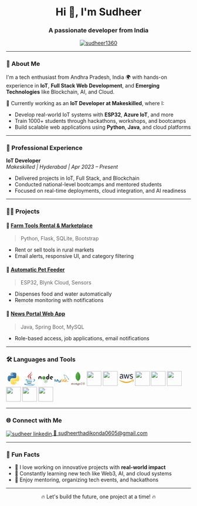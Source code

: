 <h1 align="center">Hi 👋, I'm Sudheer</h1>
<h3 align="center">A passionate developer from India</h3>

<p align="center">
  <a href="https://github.com/sudheer1360"><img src="https://komarev.com/ghpvc/?username=sudheer1360&label=Profile%20views&color=0e75b6&style=flat" alt="sudheer1360" /></a>
</p>

---

### 🚀 About Me

I'm a tech enthusiast from Andhra Pradesh, India 🌍 with hands-on experience in **IoT**, **Full Stack Web Development**, and **Emerging Technologies** like Blockchain, AI, and Cloud.

🔧 Currently working as an **IoT Developer at Makeskilled**, where I:
- Develop real-world IoT systems with **ESP32**, **Azure IoT**, and more
- Train 1000+ students through hackathons, workshops, and bootcamps
- Build scalable web applications using **Python**, **Java**, and cloud platforms

---

### 💼 Professional Experience

**IoT Developer**  
*Makeskilled | Hyderabad | Apr 2023 – Present*
- Delivered projects in IoT, Full Stack, and Blockchain
- Conducted national-level bootcamps and mentored students
- Focused on real-time deployments, cloud integration, and AI readiness

---

### 🧑‍💻 Projects

#### 🚜 [Farm Tools Rental & Marketplace](https://github.com/sudheer1360/farm-tools-rental)
> Python, Flask, SQLite, Bootstrap  
- Rent or sell tools in rural markets
- Email alerts, responsive UI, and category filtering

#### 🐾 [Automatic Pet Feeder](https://github.com/sudheer1360/automatic-pet-feeder)
> ESP32, Blynk Cloud, Sensors  
- Dispenses food and water automatically
- Remote monitoring with notifications

#### 📰 [News Portal Web App](https://github.com/sudheer1360/news-portal-app)
> Java, Spring Boot, MySQL  
- Role-based access, job applications, email notifications

---

### 🛠️ Languages and Tools

<p align="left"> 
<!-- Just the main ones below, rest stay as-is -->
  <a href="https://www.python.org"><img src="https://raw.githubusercontent.com/devicons/devicon/master/icons/python/python-original.svg" width="40" height="40"/></a>
  <a href="https://www.java.com"><img src="https://raw.githubusercontent.com/devicons/devicon/master/icons/java/java-original.svg" width="40" height="40"/></a>
  <a href="https://nodejs.org"><img src="https://raw.githubusercontent.com/devicons/devicon/master/icons/nodejs/nodejs-original-wordmark.svg" width="40" height="40"/></a>
  <a href="https://www.mysql.com/"><img src="https://raw.githubusercontent.com/devicons/devicon/master/icons/mysql/mysql-original-wordmark.svg" width="40" height="40"/></a>
  <a href="https://www.mongodb.com/"><img src="https://raw.githubusercontent.com/devicons/devicon/master/icons/mongodb/mongodb-original-wordmark.svg" width="40" height="40"/></a>
  <a href="https://flask.palletsprojects.com/"><img src="https://www.vectorlogo.zone/logos/pocoo_flask/pocoo_flask-icon.svg" width="40" height="40"/></a>
  <a href="https://spring.io/"><img src="https://www.vectorlogo.zone/logos/springio/springio-icon.svg" width="40" height="40"/></a>
  <a href="https://aws.amazon.com"><img src="https://raw.githubusercontent.com/devicons/devicon/master/icons/amazonwebservices/amazonwebservices-original-wordmark.svg" width="40" height="40"/></a>
  <a href="https://cloud.google.com"><img src="https://www.vectorlogo.zone/logos/google_cloud/google_cloud-icon.svg" width="40" height="40"/></a>
  <a href="https://git-scm.com/"><img src="https://www.vectorlogo.zone/logos/git-scm/git-scm-icon.svg" width="40" height="40"/></a>
  <a href="https://www.arduino.cc/"><img src="https://cdn.worldvectorlogo.com/logos/arduino-1.svg" width="40" height="40"/></a>
  <a href="https://opencv.org/"><img src="https://www.vectorlogo.zone/logos/opencv/opencv-icon.svg" width="40" height="40"/></a>
  <a href="https://pytorch.org/"><img src="https://www.vectorlogo.zone/logos/pytorch/pytorch-icon.svg" width="40" height="40"/></a>
  <a href="https://www.tensorflow.org"><img src="https://www.vectorlogo.zone/logos/tensorflow/tensorflow-icon.svg" width="40" height="40"/></a>
  <!-- Full list continues from your original code -->
</p>

---

### 🌐 Connect with Me

<a href="https://linkedin.com/in/sudheer-thadikonda-612a99228" target="blank">
  <img align="center" src="https://raw.githubusercontent.com/rahuldkjain/github-profile-readme-generator/master/src/images/icons/Social/linked-in-alt.svg" alt="sudheer linkedin" height="30" width="40" />
</a>
<a href="mailto:sudheerthadikonda0605@gmail.com" target="blank">
  📧 sudheerthadikonda0605@gmail.com
</a>

---

### 🎯 Fun Facts

- 🧠 I love working on innovative projects with **real-world impact**
- 🚀 Constantly learning new tech like Web3, AI, and cloud systems
- 👥 Enjoy mentoring, organizing tech events, and hackathons

---

<p align="center">🔥 Let's build the future, one project at a time! 🔥</p>
